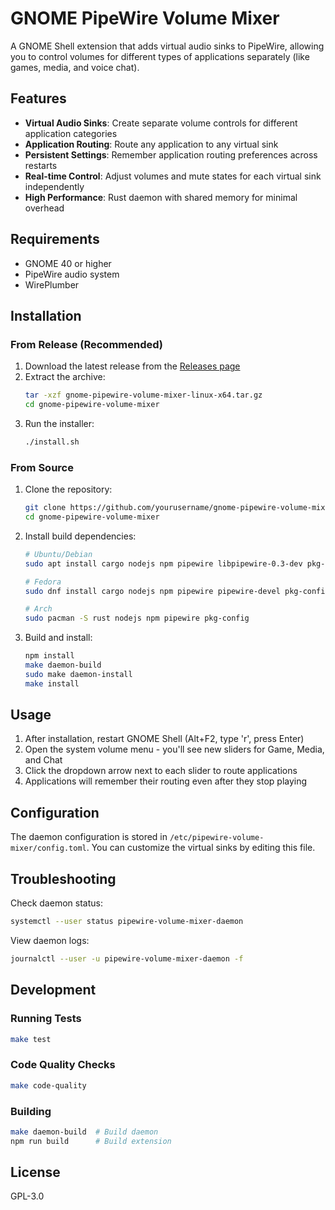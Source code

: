 # GNOME PipeWire Volume Mixer

A GNOME Shell extension that adds virtual audio sinks to PipeWire, allowing you to control volumes for different types of applications separately (like games, media, and voice chat).

## Features

- **Virtual Audio Sinks**: Create separate volume controls for different application categories
- **Application Routing**: Route any application to any virtual sink
- **Persistent Settings**: Remember application routing preferences across restarts
- **Real-time Control**: Adjust volumes and mute states for each virtual sink independently
- **High Performance**: Rust daemon with shared memory for minimal overhead

## Requirements

- GNOME 40 or higher
- PipeWire audio system
- WirePlumber

## Installation

### From Release (Recommended)

1. Download the latest release from the [Releases page](https://github.com/yourusername/gnome-pipewire-volume-mixer/releases)
2. Extract the archive:
   ```bash
   tar -xzf gnome-pipewire-volume-mixer-linux-x64.tar.gz
   cd gnome-pipewire-volume-mixer
   ```
3. Run the installer:
   ```bash
   ./install.sh
   ```

### From Source

1. Clone the repository:
   ```bash
   git clone https://github.com/yourusername/gnome-pipewire-volume-mixer.git
   cd gnome-pipewire-volume-mixer
   ```

2. Install build dependencies:
   ```bash
   # Ubuntu/Debian
   sudo apt install cargo nodejs npm pipewire libpipewire-0.3-dev pkg-config

   # Fedora
   sudo dnf install cargo nodejs npm pipewire pipewire-devel pkg-config

   # Arch
   sudo pacman -S rust nodejs npm pipewire pkg-config
   ```

3. Build and install:
   ```bash
   npm install
   make daemon-build
   sudo make daemon-install
   make install
   ```

## Usage

1. After installation, restart GNOME Shell (Alt+F2, type 'r', press Enter)
2. Open the system volume menu - you'll see new sliders for Game, Media, and Chat
3. Click the dropdown arrow next to each slider to route applications
4. Applications will remember their routing even after they stop playing

## Configuration

The daemon configuration is stored in `/etc/pipewire-volume-mixer/config.toml`. You can customize the virtual sinks by editing this file.

## Troubleshooting

Check daemon status:
```bash
systemctl --user status pipewire-volume-mixer-daemon
```

View daemon logs:
```bash
journalctl --user -u pipewire-volume-mixer-daemon -f
```

## Development

### Running Tests
```bash
make test
```

### Code Quality Checks
```bash
make code-quality
```

### Building
```bash
make daemon-build  # Build daemon
npm run build      # Build extension
```

## License

GPL-3.0